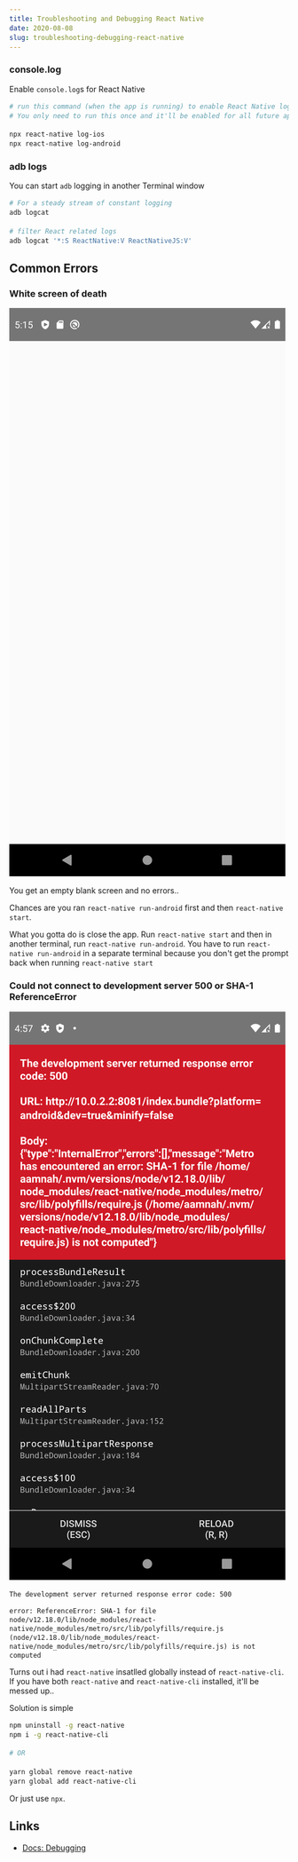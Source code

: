 ```yaml
---
title: Troubleshooting and Debugging React Native
date: 2020-08-08
slug: troubleshooting-debugging-react-native
---
```


### console.log

Enable `console.log`s for React Native

```bash
# run this command (when the app is running) to enable React Native logging
# You only need to run this once and it'll be enabled for all future apps as well

npx react-native log-ios
npx react-native log-android
```

### adb logs

You can start `adb` logging in another Terminal window

```bash
# For a steady stream of constant logging
adb logcat

# filter React related logs
adb logcat '*:S ReactNative:V ReactNativeJS:V'
```

## Common Errors

### White screen of death

![Screenshot for white screen of death](./error_blank_white_screen.png)

You get an empty blank screen and no errors..

Chances are you ran `react-native run-android` first and then `react-native start`.

What you gotta do is close the app. Run `react-native start` and then in another terminal, run `react-native run-android`. You have to run `react-native run-android` in a separate terminal because you don't get the prompt back when running `react-native start`

### Could not connect to development server 500 or SHA-1 ReferenceError

![Screenshot for 500 error](./error_500.png)

```
The development server returned response error code: 500
```

```
error: ReferenceError: SHA-1 for file node/v12.18.0/lib/node_modules/react-native/node_modules/metro/src/lib/polyfills/require.js (node/v12.18.0/lib/node_modules/react-native/node_modules/metro/src/lib/polyfills/require.js) is not computed
```

Turns out i had `react-native` insatlled globally instead of `react-native-cli`. If you have both `react-native` and `react-native-cli` installed, it'll be messed up..

Solution is simple

```bash
npm uninstall -g react-native
npm i -g react-native-cli

# OR

yarn global remove react-native
yarn global add react-native-cli
```

Or just use `npx`.

## Links

- [Docs: Debugging](https://reactnative.dev/docs/debugging)
